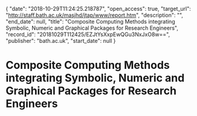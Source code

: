 {
  "date": "2018-10-29T11:24:25.218787", 
  "open_access": true, 
  "target_url": "http://staff.bath.ac.uk/masjhd/jtap/www/report.htm", 
  "description": "", 
  "end_date": null, 
  "title": "Composite Computing Methods integrating Symbolic, Numeric and Graphical Packages for Research Engineers", 
  "record_id": "20181029T112425/EZJtYsXxpEwQGu3NxJxO8w==", 
  "publisher": "bath.ac.uk", 
  "start_date": null
}

# Composite Computing Methods integrating Symbolic, Numeric and Graphical Packages for Research Engineers

